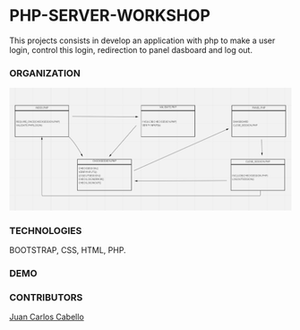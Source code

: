 # PHP-SERVER-WORKSHOP
This projects consists in develop an application with php to make a user login, control this login, redirection to panel dasboard and log out.

### ORGANIZATION 
<img src="./assets/SCHEMA.PNG" alt="schema-organization">

### TECHNOLOGIES
BOOTSTRAP, CSS, HTML, PHP.

### DEMO


### CONTRIBUTORS
<a href="https://github.com/JcarlosCabello1991">Juan Carlos Cabello</a>
